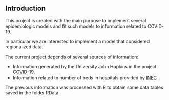 
<!-- README.md is generated from README.Rmd. Please edit that file -->

## Introduction

This project is created with the main purpose to implement several
epidemiologic models and fit such models to information related to
COVID-19.

In particular we are interested to implement a model that considered
regionalized data.

The current project depends of several sources of information:

  - Information generated by the University John Hopkins in the project
    [COVID-19](https://github.com/CSSEGISandData/COVID-19).
  - Information related to number of beds in hospitals provided by
    [INEC](https://www.ecuadorencifras.gob.ec/camas-y-egresos-hospitalarios/)

The previous information was processed with R to obtain some data.tables
saved in the folder RData.
